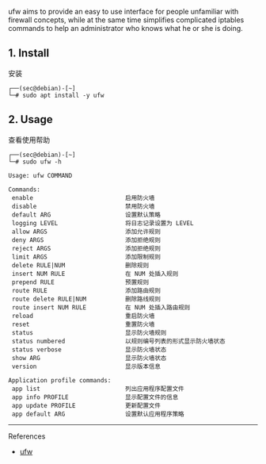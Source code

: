 ufw aims to provide an easy to use interface for people unfamiliar with firewall concepts, while at the same time simplifies complicated iptables commands to help an administrator who knows what he or she is doing.

## 1. Install

安装

```
┌──(sec@debian)-[~]
└─# sudo apt install -y ufw 
```

## 2. Usage

查看使用帮助

```
┌──(sec@debian)-[~]
└─# sudo ufw -h
```

```
Usage: ufw COMMAND

Commands:
 enable                          启用防火墙
 disable                         禁用防火墙
 default ARG                     设置默认策略
 logging LEVEL                   将日志记录设置为 LEVEL
 allow ARGS                      添加允许规则
 deny ARGS                       添加拒绝规则
 reject ARGS                     添加拒绝规则
 limit ARGS                      添加限制规则
 delete RULE|NUM                 删除规则
 insert NUM RULE                 在 NUM 处插入规则
 prepend RULE                    预置规则
 route RULE                      添加路由规则
 route delete RULE|NUM           删除路线规则
 route insert NUM RULE           在 NUM 处插入路由规则
 reload                          重启防火墙
 reset                           重置防火墙
 status                          显示防火墙规则
 status numbered                 以规则编号列表的形式显示防火墙状态
 status verbose                  显示防火墙状态
 show ARG                        显示防火墙状态
 version                         显示版本信息

Application profile commands:
 app list                        列出应用程序配置文件
 app info PROFILE                显示配置文件的信息
 app update PROFILE              更新配置文件
 app default ARG                 设置默认应用程序策略
```

---

References

- [ufw](https://github.com/jbq/ufw)
